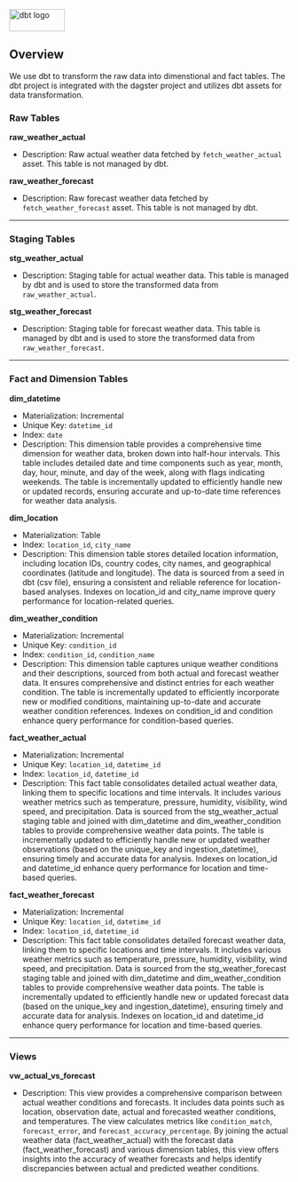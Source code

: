 <img src='https://www.getdbt.com/ui/img/logos/dbt-logo.svg' alt='dbt logo' width='100' height='40' />

## Overview
We use dbt to transform the raw data into dimenstional and fact tables. The dbt project is integrated with the dagster project and utilizes dbt assets for data transformation.

### Raw Tables
**raw_weather_actual**
- Description: Raw actual weather data fetched by `fetch_weather_actual` asset. This table is not managed by dbt.

**raw_weather_forecast**
- Description: Raw forecast weather data fetched by `fetch_weather_forecast` asset. This table is not managed by dbt.
---
### Staging Tables
**stg_weather_actual**
- Description: Staging table for actual weather data. This table is managed by dbt and is used to store the transformed data from `raw_weather_actual`.

**stg_weather_forecast**
- Description: Staging table for forecast weather data. This table is managed by dbt and is used to store the transformed data from `raw_weather_forecast`.
---
### Fact and Dimension Tables
**dim_datetime**
- Materialization: Incremental
- Unique Key: `datetime_id`
- Index: `date`
- Description: This dimension table provides a comprehensive time dimension for weather data, broken down into half-hour intervals. This table includes detailed date and time components such as year, month, day, hour, minute, and day of the week, along with flags indicating weekends. The table is incrementally updated to efficiently handle new or updated records, ensuring accurate and up-to-date time references for weather data analysis.

**dim_location**
- Materialization: Table
- Index: `location_id`, `city_name`
- Description: This dimension table stores detailed location information, including location IDs, country codes, city names, and geographical coordinates (latitude and longitude). The data is sourced from a seed in dbt (csv file), ensuring a consistent and reliable reference for location-based analyses. Indexes on location_id and city_name improve query performance for location-related queries.

**dim_weather_condition**
- Materialization: Incremental
- Unique Key: `condition_id`
- Index: `condition_id`, `condition_name`
- Description: This dimension table captures unique weather conditions and their descriptions, sourced from both actual and forecast weather data. It ensures comprehensive and distinct entries for each weather condition. The table is incrementally updated to efficiently incorporate new or modified conditions, maintaining up-to-date and accurate weather condition references. Indexes on condition_id and condition enhance query performance for condition-based queries.


**fact_weather_actual**
- Materialization: Incremental
- Unique Key: `location_id`, `datetime_id`
- Index: `location_id`, `datetime_id`
- Description: This fact table consolidates detailed actual weather data, linking them to specific locations and time intervals. It includes various weather metrics such as temperature, pressure, humidity, visibility, wind speed, and precipitation. Data is sourced from the stg_weather_actual staging table and joined with dim_datetime and dim_weather_condition tables to provide comprehensive weather data points. The table is incrementally updated to efficiently handle new or updated weather observations (based on the unique_key and ingestion_datetime), ensuring timely and accurate data for analysis. Indexes on location_id and datetime_id enhance query performance for location and time-based queries.

**fact_weather_forecast**
- Materialization: Incremental
- Unique Key: `location_id`, `datetime_id`
- Index: `location_id`, `datetime_id`
- Description: This fact table consolidates detailed forecast weather data, linking them to specific locations and time intervals. It includes various weather metrics such as temperature, pressure, humidity, visibility, wind speed, and precipitation. Data is sourced from the stg_weather_forecast staging table and joined with dim_datetime and dim_weather_condition tables to provide comprehensive weather data points. The table is incrementally updated to efficiently handle new or updated forecast data (based on the unique_key and ingestion_datetime), ensuring timely and accurate data for analysis. Indexes on location_id and datetime_id enhance query performance for location and time-based queries.
---
### Views
**vw_actual_vs_forecast**
- Description: This view provides a comprehensive comparison between actual weather conditions and forecasts. It includes data points such as location, observation date, actual and forecasted weather conditions, and temperatures. The view calculates metrics like `condition_match`, `forecast_error`, and `forecast_accuracy_percentage`. By joining the actual weather data (fact_weather_actual) with the forecast data (fact_weather_forecast) and various dimension tables, this view offers insights into the accuracy of weather forecasts and helps identify discrepancies between actual and predicted weather conditions.
